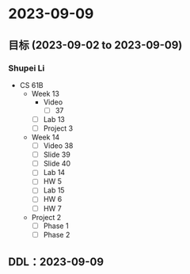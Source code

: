 # 2023-09-09
## 目标 (2023-09-02 to 2023-09-09)
### Shupei Li
- CS 61B
    - Week 13
        - Video
            - [ ] 37
        - [ ] Lab 13
        - [ ] Project 3
    - Week 14 
        - [ ] Video 38
        - [ ] Slide 39
        - [ ] Slide 40
        - [ ] Lab 14
        - [ ] HW 5
        - [ ] Lab 15
        - [ ] HW 6
        - [ ] HW 7
    - Project 2
        - [ ] Phase 1
        - [ ] Phase 2

## DDL：2023-09-09
